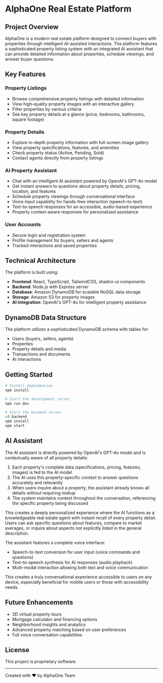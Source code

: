 # AlphaOne Real Estate Platform

## Project Overview

AlphaOne is a modern real estate platform designed to connect buyers with properties through intelligent AI-assisted interactions. The platform features a sophisticated property listing system with an integrated AI assistant that can provide detailed information about properties, schedule viewings, and answer buyer questions.

## Key Features

### Property Listings
- Browse comprehensive property listings with detailed information
- View high-quality property images with an interactive gallery
- Filter properties by various criteria
- See key property details at a glance (price, bedrooms, bathrooms, square footage)

### Property Details
- Explore in-depth property information with full-screen image gallery
- View property specifications, features, and amenities
- Check property status (Active, Pending, Sold)
- Contact agents directly from property listings

### AI Property Assistant
- Chat with an intelligent AI assistant powered by OpenAI's GPT-4o model
- Get instant answers to questions about property details, pricing, location, and features
- Schedule property viewings through conversational interface
- Voice input capability for hands-free interaction (speech-to-text)
- Text-to-speech responses for an accessible, audio-based experience
- Property context-aware responses for personalized assistance

### User Accounts
- Secure login and registration system
- Profile management for buyers, sellers and agents
- Tracked interactions and saved properties

## Technical Architecture

The platform is built using:

- **Frontend**: React, TypeScript, TailwindCSS, shadcn-ui components
- **Backend**: Node.js with Express server
- **Database**: Amazon DynamoDB for scalable NoSQL data storage
- **Storage**: Amazon S3 for property images
- **AI Integration**: OpenAI's GPT-4o for intelligent property assistance

## DynamoDB Data Structure

The platform utilizes a sophisticated DynamoDB schema with tables for:
- Users (buyers, sellers, agents)
- Properties
- Property details and media
- Transactions and documents
- AI interactions

## Getting Started

```sh
# Install dependencies
npm install

# Start the development server
npm run dev

# Start the backend server
cd backend
npm install
npm start
```

## AI Assistant

The AI assistant is directly powered by OpenAI's GPT-4o model and is contextually aware of all property details:
1. Each property's complete data (specifications, pricing, features, images) is fed to the AI model
2. The AI uses this property-specific context to answer questions accurately and relevantly
3. When users inquire about a property, the assistant already knows all details without requiring lookup
4. The system maintains context throughout the conversation, referencing the specific property being discussed

This creates a deeply personalized experience where the AI functions as a knowledgeable real estate agent with instant recall of every property detail. Users can ask specific questions about features, compare to market averages, or inquire about aspects not explicitly listed in the general description.

The assistant features a complete voice interface:
- Speech-to-text conversion for user input (voice commands and questions)
- Text-to-speech synthesis for AI responses (audio playback)
- Multi-modal interaction allowing both text and voice communication

This creates a truly conversational experience accessible to users on any device, especially beneficial for mobile users or those with accessibility needs.

## Future Enhancements

- 3D virtual property tours
- Mortgage calculator and financing options
- Neighborhood insights and analytics
- Advanced property matching based on user preferences
- Full voice conversation capabilities

## License

This project is proprietary software.

---

Created with ❤️ by AlphaOne Team
